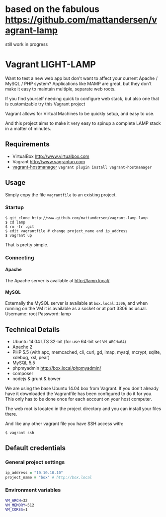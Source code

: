 # based on the fabulous https://github.com/mattandersen/vagrant-lamp
still work in progress

# Vagrant LIGHT-LAMP

Want to test a new web app but don't want to affect your current Apache / MySQL / PHP system?
Applications like MAMP are great, but they don't make it easy to maintain multiple, separate
web roots.

If you find yourself needing quick to configure web stack, but also one that is customizable try this Vagrant project

Vagrant allows for Virtual Machines to be quickly setup, and easy to use.

And this project aims to make it very easy to spinup a complete LAMP stack in a matter of minutes.

## Requirements

* VirtualBox <http://www.virtualbox.com>
* Vagrant <http://www.vagrantup.com>
 * [vagrant-hostmanager](https://github.com/smdahlen/vagrant-hostmanager) `vagrant plugin install vagrant-hostmanager`

## Usage

Simply copy the file `vagrantfile` to an existing project.

### Startup

	$ git clone http://www.github.com/mattandersen/vagrant-lamp lamp
	$ cd lamp
	$ rm -fr .git
	$ edit vagrantfile # change project_name and ip_address
	$ vagrant up

That is pretty simple.

### Connecting

#### Apache

The Apache server is available at <http://lamp.local/>

#### MySQL

Externally the MySQL server is available at `box.local:3306`, and when running on the VM it is available as a socket or at port 3306 as usual.
Username: root
Password: lamp

## Technical Details

* Ubuntu 14.04 LTS 32-bit (for use 64-bit set `VM_ARCH=64`)
* Apache 2
* PHP 5.5 (with apc, memcached, cli, curl, gd, imap, mysql, mcrypt, sqlite, xdebug, xsl, pear)
* MySQL 5.5
* phpmyadmin <http://box.local/phpmyadmin/>
* composer
* nodejs & grunt & bower

We are using the base Ubuntu 14.04 box from Vagrant. If you don't already have it downloaded
the Vagrantfile has been configured to do it for you. This only has to be done once
for each account on your host computer.

The web root is located in the project directory and you can install your files there.

And like any other vagrant file you have SSH access with:

	$ vagrant ssh

## Default credentials

### General project settings

```ruby
ip_address = "10.10.10.10"
project_name = "box" # http://box.local
```

### Environment variables

```bash
VM_ARCH=32
VM_MEMORY=512
VM_CORES=1
```
